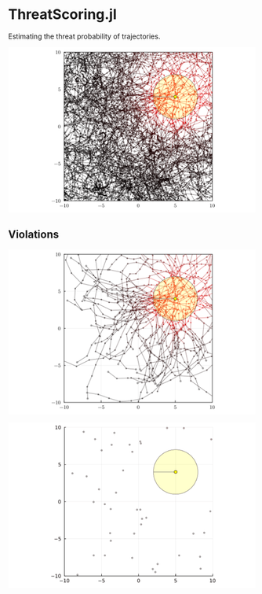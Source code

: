 # ThreatScoring.jl

Estimating the threat probability of trajectories.

<p align="center">
  <img src="./img/threat-score.png">
</p>

## Violations

<p align="center">
  <img src="./img/violations.svg">
</p>

<p align="center">
  <img src="./img/violations.gif">
</p>
